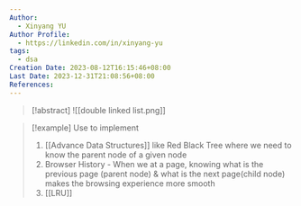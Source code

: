 ```yaml
---
Author:
  - Xinyang YU
Author Profile:
  - https://linkedin.com/in/xinyang-yu
tags:
  - dsa
Creation Date: 2023-08-12T16:15:46+08:00
Last Date: 2023-12-31T21:08:56+08:00
References: 
---
```

>[!abstract]
>![[double linked list.png]]


>[!example] Use to implement
>1. [[Advance Data Structures]] like Red Black Tree where we need to know the parent node of a given node
>2. Browser History - When we at a page, knowing what is the previous page (parent node) & what is the next page(child node) makes the browsing experience more smooth
>3. [[LRU]] 